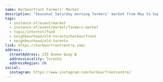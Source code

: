 ```yaml
---
name: Harbourfront Farmers' Market
description: "Seasonal Saturday morning farmers' market from May to September at Harbourfront Centre on the waterfront."
tags:
  - instance-of/event/market
  - instance-of/event/market/farmers-market
  - topic/interest/food
  - neighbourhood/old-toronto/harbourfront
  - neighbourhood/old-toronto
link: https://harbourfrontcentre.com/
address:
  streetAddress: 235 Queen Quay W
  addressLocality: Toronto
  addressRegion: ON
social:
  instagram: https://www.instagram.com/harbourfrontcentre/
---
```

